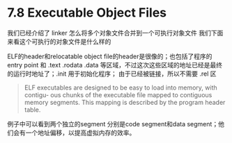 # 7.8 Executable Object Files
我们已经介绍了 linker 怎么将多个对象文件合并到一个可执行对象文件 我们下面来看这个可执行的对象文件是什么样的

ELF的header和relocatable object file的header是很像的；也包括了程序的 entry point 和 .text .rodata .data 等区域，不过这次这些区域的地址已经是最终的运行时地址了；.init 用于初始化程序； 由于已经被链接，所以不需要 .rel 区
> ELF executables are designed to be easy to load into memory, with contigu- ous chunks of the executable file mapped to contiguous memory segments. This mapping is described by the program header table.  

例子中可以看到两个独立的segment 分别是code segment和data segment；他们会有一个地址偏移，以提高虚拟内存的效率。